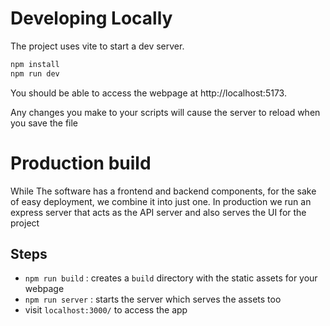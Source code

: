 # Developing Locally

The project uses vite to start a dev server.
```bash
npm install
npm run dev
```

You should be able to access the webpage at http://localhost:5173.

Any changes you make to your scripts will cause the server to reload when you save the file



# Production build
While The software has a frontend and backend components, for the sake
of easy deployment, we combine it into just one. In production we run an express server that acts as the API server and also serves the UI for the project

## Steps
- `npm run build` : creates a `build` directory with the static assets for your webpage
- `npm run server` : starts the server which serves the assets too
- visit `localhost:3000/` to access the app 
